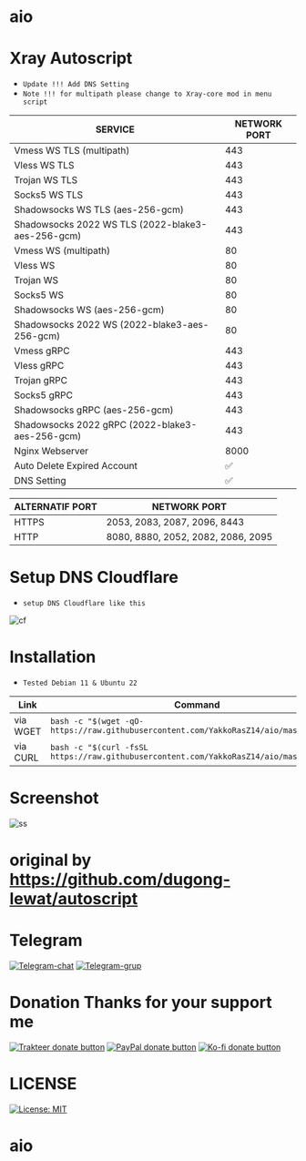 # aio
# Xray Autoscript
- `Update !!! Add DNS Setting`
- `Note !!! for multipath please change to Xray-core mod in menu script`

|  SERVICE  |  NETWORK PORT  |
|---------- |--------|
| Vmess WS TLS (multipath)  | 443 |
| Vless WS TLS  | 443 |
| Trojan WS TLS  | 443 |
| Socks5 WS TLS  | 443 |
| Shadowsocks WS TLS (aes-256-gcm)  | 443 |
| Shadowsocks 2022 WS TLS (2022-blake3-aes-256-gcm)  | 443 |
| Vmess WS (multipath)  | 80 |
| Vless WS  | 80 |
| Trojan WS  | 80 |
| Socks5 WS  | 80 |
| Shadowsocks WS (aes-256-gcm)  | 80 |
| Shadowsocks 2022 WS (2022-blake3-aes-256-gcm)  | 80 |
| Vmess gRPC  | 443 |
| Vless gRPC  | 443 |
| Trojan gRPC  | 443 |
| Socks5 gRPC  | 443 |
| Shadowsocks gRPC (aes-256-gcm)  | 443 |
| Shadowsocks 2022 gRPC (2022-blake3-aes-256-gcm)  | 443 |
| Nginx Webserver | 8000 |
| Auto Delete Expired Account | ✅ |
| DNS Setting | ✅ |

|  ALTERNATIF PORT  |  NETWORK PORT  |
|-------------------|--------|
| HTTPS  | 2053, 2083, 2087, 2096, 8443 |
| HTTP  | 8080, 8880, 2052, 2082, 2086, 2095 |

# Setup DNS Cloudflare
- `setup DNS Cloudflare like this`

![cf](https://raw.githubusercontent.com/dugong-lewat/autoscript/main/cf.jpg)
# Installation
- `Tested Debian 11 & Ubuntu 22`

|        Link         |  Command  |
|---------------------|-------------------|
| via WGET | `bash -c "$(wget -qO- https://raw.githubusercontent.com/YakkoRasZ14/aio/master/xray)"` |
| via CURL | `bash -c "$(curl -fsSL https://raw.githubusercontent.com/YakkoRasZ14/aio/master/xray)"` |

# Screenshot
![ss](https://raw.githubusercontent.com/dugong-lewat/autoscript/main/xray.jpg)
# original by https://github.com/dugong-lewat/autoscript

# Telegram
[![Telegram-chat](https://raw.githubusercontent.com/YakkoRasZ14/telegram-button/main/chat-telegram.png)](https://t.me/YakkoRasZ14/)
[![Telegram-grup](https://raw.githubusercontent.com/YakkoRasZ14/telegram-button/main/grup-telegram.png)](https://t.me/YakkoRasZ14_grup)

# Donation Thanks for your support me
[![Trakteer donate button](https://raw.githubusercontent.com/YakkoRasZ14/donation-button/main/trakteer.png)](https://trakteer.id/YakkoRasZ1411)
[![PayPal donate button](https://raw.githubusercontent.com/YakkoRasZ14/donation-button/main/paypal.png)](https://paypal.me/YakkoRasZ1411)
[![Ko-fi donate button](https://raw.githubusercontent.com/YakkoRasZ14/donation-button/main/ko-fi.png)](https://ko-fi.com/YakkoRasZ1411)

# LICENSE
[![License: MIT](https://img.shields.io/badge/License-MIT-yellow.svg)](https://opensource.org/licenses/MIT)
# aio
